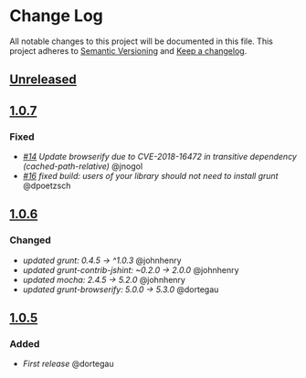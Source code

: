 # Change Log
All notable changes to this project will be documented in this file.
This project adheres to [Semantic Versioning](http://semver.org/) and [Keep a changelog](https://github.com/olivierlacan/keep-a-changelog).

## [Unreleased](https://github.com/idealista/tlsh-js/tree/develop)

## [1.0.7](https://github.com/idealista/tlsh-js/tree/1.0.7)
### Fixed
- *[#14](https://github.com/idealista/tlsh-js/issues/14) Update browserify due to CVE-2018-16472 in transitive dependency (cached-path-relative)* @jnogol
- *[#16](https://github.com/idealista/tlsh-js/pull/16) fixed build: users of your library should not need to install grunt* @dpoetzsch

## [1.0.6](https://github.com/idealista/tlsh-js/tree/1.0.6)
### Changed
- *updated grunt: 0.4.5 -> ^1.0.3* @johnhenry
- *updated grunt-contrib-jshint: ~0.2.0 -> 2.0.0* @johnhenry
- *updated mocha: 2.4.5 -> 5.2.0* @johnhenry
- *updated grunt-browserify: 5.0.0 -> 5.3.0* @dortegau

## [1.0.5](https://github.com/idealista/tlsh-js/tree/1.0.5)
### Added
- *First release* @dortegau
